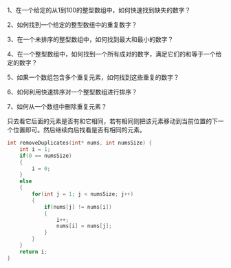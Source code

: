 1、在一个给定的从1到100的整型数组中，如何快速找到缺失的数字？

2、如何找到一个给定的整型数组中的重复数字？

3、在一个未排序的整型数组中，如何找到最大和最小的数字？

4、在一个整型数组中，如何找到一个所有成对的数字，满足它们的和等于一个给定的数字？

5、如果一个数组包含多个重复元素，如何找到这些重复的数字？



6、如何利用快速排序对一个整型数组进行排序？

7、如何从一个数组中删除重复元素？

只去看它后面的元素是否有和它相同，若有相同则把该元素移动到当前位置的下一个位置即可。然后继续向后找看是否有相同的元素。  

```C
int removeDuplicates(int* nums, int numsSize) {
    int i = 1;
    if(0 == numsSize)
    {
        i = 0;
    }
    else
    {
        for(int j = 1; j < numsSize; j++)
        {
            if(nums[j] != nums[i])
            {
                i++;
                nums[i] = nums[j];
            }
        }
    }
    return i;
}
```




